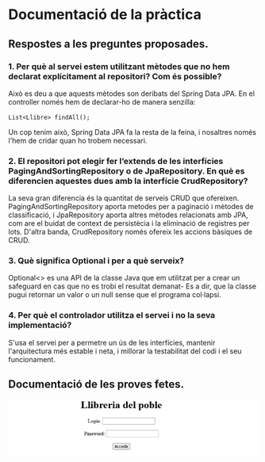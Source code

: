 # Documentació de la pràctica

## Respostes a les preguntes proposades.
### 1. Per què al servei estem utilitzant mètodes que no hem declarat explícitament al repositori? Com és possible?
Això es deu a que aquests mètodes son deribats del Spring Data JPA. En el controller només hem de declarar-ho de manera senzilla:

    List<Llibre> findAll();
    
Un cop tenim això, Spring Data JPA fa la resta de la feina, i nosaltres només l'hem de cridar quan ho trobem necessari. 


### 2. El repositori pot elegir fer l’extends de les interfícies PagingAndSortingRepository o de JpaRepository. En què es diferencien aquestes dues amb la interfície CrudRepository?
La seva gran diferencia és la quantitat de serveis CRUD que ofereixen. PagingAndSortingRepository aporta metodes per a paginació i mètodes de classificació, i JpaRepository aporta altres mètodes relacionats amb JPA, com are el buidat de context de persistècia i la eliminació de registres per lots. D'altra banda, CrudRepository només ofereix les accions bàsiques de CRUD. 

### 3. Què significa Optional<Classe> i per a què serveix?
Optional<> es una API de la classe Java que em utilitzat per a crear un safeguard en cas que no es trobi el resultat demanat- Es a dir, que la classe pugui retornar un valor o un null sense que el programa col·lapsi. 

### 4. Per què el controlador utilitza el servei i no la seva implementació?
S'usa el servei per a permetre un ús de les interfícies, mantenir l'arquitectura més estable i neta, i millorar la testabilitat del codi i el seu funcionament. 

## Documentació de les proves fetes. 
![alt text](image.png)






